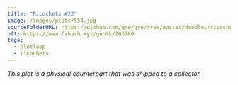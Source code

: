 ```yaml
---
title: "Ricochets #22"
image: /images/plots/554.jpg
sourceFolderURL: https://github.com/gre/gre/tree/master/doodles/ricochet
nft: https://www.fxhash.xyz/gentk/263780
tags:
  - plotloop
  - ricochets
---
```


_This plot is a physical counterpart that was shipped to a collector._
